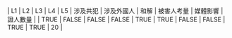 | L1 | L2 | L3 | L4 | L5 | 涉及共犯 | 涉及外國人 | 和解 | 被害人考量 | 媒體影響 | 證人數量 |
| TRUE | FALSE | FALSE | FALSE | TRUE | TRUE | FALSE | FALSE | TRUE | TRUE | 20 |